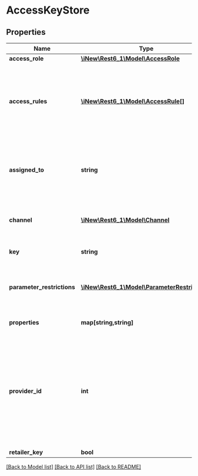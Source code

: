 # AccessKeyStore

## Properties
Name | Type | Description | Notes
------------ | ------------- | ------------- | -------------
**access_role** | [**\iNew\Rest6_1\Model\AccessRole**](AccessRole.md) |  | [optional] 
**access_rules** | [**\iNew\Rest6_1\Model\AccessRule[]**](AccessRule.md) | the access rules of this key&lt;br&gt; if any single AccessRule is violated then the AccessKey has no permission to access the operation and ACCESS_DENIED will be returned | [optional] 
**assigned_to** | **string** | a String a descriptive identifier so operations can keep track of who actually is using this key e.g. \&quot;Lemon42 CRM\&quot; | 
**channel** | [**\iNew\Rest6_1\Model\Channel**](Channel.md) | the Channel that will be set as a parameter for operations invoked with this key | 
**key** | **string** | the String to use as the id of the AccessKey | 
**parameter_restrictions** | [**\iNew\Rest6_1\Model\ParameterRestriction[]**](ParameterRestriction.md) | list of ParameterRestriction objects for granting access to rest operation parameters | [optional] 
**properties** | **map[string,string]** | a map which stores additional values (like retailerId) | [optional] 
**provider_id** | **int** | the MVNO provider id that will be set as a parameter for operations invoked with this key&lt;br&gt; a &lt;code&gt;null&lt;/code&gt; value is allowed and the AccessKey will be interpreted as an MVNA key which can only be used to maintain AccessKeys if the access rules do not restrict this | [optional] 
**retailer_key** | **bool** |  | [optional] 

[[Back to Model list]](../README.md#documentation-for-models) [[Back to API list]](../README.md#documentation-for-api-endpoints) [[Back to README]](../README.md)


